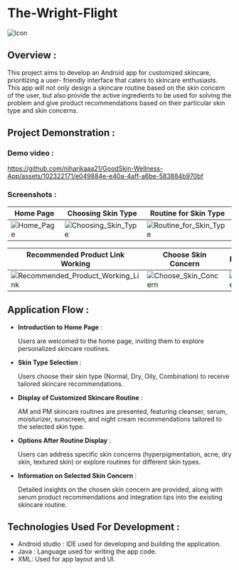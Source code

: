 # The-Wright-Flight


![Icon](https://github.com/niharikaaa21/The-Wright-Flight/assets/102322171/5d6320cb-f0e5-4ff1-9e5a-62553c04cfb6)


## Overview :
This project aims to develop an Android app for customized skincare, prioritizing a user- friendly interface that caters to skincare enthusiasts. This app will not only design a skincare routine based on the skin concern of the user, but also provide the active ingredients to be used for solving the problem and give product recommendations based on their particular skin type and skin concerns.

## Project Demonstration :

### Demo video :
https://github.com/niharikaaa21/GoodSkin-Wellness-App/assets/102322171/e049884e-e40a-4aff-a6be-583884b970bf

### Screenshots :

|      Home Page                     | Choosing Skin Type                         | Routine for Skin Type|
|----------------------------------|----------------------------------|----------------------------------|
| ![Home_Page](https://github.com/niharikaaa21/GoodSkin-Wellness-App/assets/102322171/16346f37-5fd9-4d7d-b21a-ac88adeed4f8)       | ![Choosing_Skin_Type](https://github.com/niharikaaa21/GoodSkin-Wellness-App/assets/102322171/7ff0da66-8645-4ad5-8bfc-a3df10b664e2) | ![Routine_for_Skin_Type](https://github.com/niharikaaa21/GoodSkin-Wellness-App/assets/102322171/ab63bf54-5f97-456f-94d6-69fb5a1771f8)       |

| Recommended Product Link Working                         | Choose Skin Concern                          | Routine for Skin Concern                         |
|----------------------------------|----------------------------------|----------------------------------|
| ![Recommended_Product_Working_Link](https://github.com/niharikaaa21/GoodSkin-Wellness-App/assets/102322171/179b3bf1-1376-4ee6-8ed4-dff33ef1cc11)| ![Choose_Skin_Concern](https://github.com/niharikaaa21/GoodSkin-Wellness-App/assets/102322171/f6cac6e0-40a9-4944-9593-f02a89985479) | ![Routine_for_Skin_Concern](https://github.com/niharikaaa21/GoodSkin-Wellness-App/assets/102322171/bcb4d0a5-085a-4664-89ef-4666e0fbe5ea) |


## Application Flow :

- **Introduction to Home Page** :
  
  Users are welcomed to the home page, inviting them to explore personalized skincare routines.

- **Skin Type Selection** :
  
  Users choose their skin type (Normal, Dry, Oily, Combination) to receive tailored skincare recommendations.

- **Display of Customized Skincare Routine** :
  
  AM and PM skincare routines are presented, featuring cleanser, serum, moisturizer, sunscreen, and night cream recommendations tailored to the selected skin type.

- **Options After Routine Display** :
  
  Users can address specific skin concerns (hyperpigmentation, acne, dry skin, textured skin) or explore routines for different skin types.

- **Information on Selected Skin Concern** :
  
  Detailed insights on the chosen skin concern are provided, along with serum product recommendations and integration tips into the existing skincare routine.
  

## Technologies Used For Development :

- Android studio : IDE used for developing and building the application.
- Java : Language used for writing the app code.
- XML: Used for app layout and UI.

